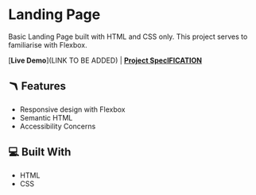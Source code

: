 # Landing Page 

Basic Landing Page built with HTML and CSS only. This project serves to familiarise with Flexbox.

[**Live Demo**](LINK TO BE ADDED)  |  [**Project SpecIFICATION**](https://www.theodinproject.com/lessons/foundations-landing-page) 

## 🪃 Features

- Responsive design with Flexbox
- Semantic HTML
- Accessibility Concerns

## 💻 Built With

- HTML
- CSS